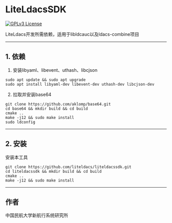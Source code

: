 # LiteLdacsSDK
[![GPLv3 License](https://img.shields.io/badge/License-GPL%20v3-blue.svg)](https://www.gnu.org/licenses/gpl-3.0)

LiteLdacs开发所需依赖，适用于libldcauc以及ldacs-combine项目

---

## 1. 依赖

1. 安装libyaml、libevent、uthash、libcjson
```shell
sudo apt update && sudo apt upgrade
sudo apt install libyaml-dev libevent-dev uthash-dev libcjson-dev
```
2. 拉取并安装base64
```shell
git clone https://github.com/aklomp/base64.git
cd base64 && mkdir build && cd build
cmake ..
make -j12 && sudo make install
sudo ldconfig
```
---
## 2. 安装

安装本工具
```shell
git clone https://github.com/liteldacs/liteldacssdk.git
cd liteldacssdk && mkdir build && cd build
cmake ..
make -j12 && sudo make install
```
---

## 作者

中国民航大学新航行系统研究所


